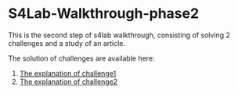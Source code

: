 # S4Lab-Walkthrough-phase2
This is the second step of s4lab walkthrough, consisting of solving 2 challenges and a study of an article.

The solution of challenges are available here:
1. [The explanation of challenge1](./challenge1/REPORT.md)
2. [The explanation of challenge2](./challenge2/REPORT.md)